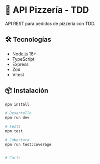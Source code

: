 # 🍕 API Pizzería - TDD

API REST para pedidos de pizzería con TDD.

## 🛠 Tecnologías

- Node.js 18+
- TypeScript
- Express
- Zod
- Vitest

## 📦 Instalación
```bash
npm install

# Desarrollo
npm run dev

# Tests
npm test

# Cobertura
npm run test:coverage


# Curls
